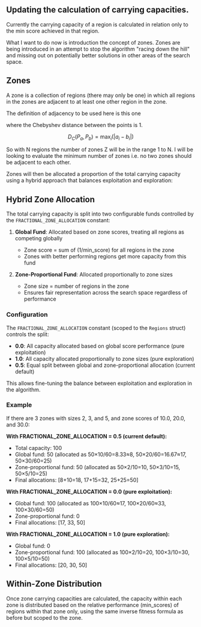 ## Updating the calculation of carrying capacities.

Currently the carrying capacity of a region is calculated in relation only to the min score achieved in that region.

What I want to do now is introduction the concept of zones.
Zones are being introduced in an attempt to stop the algorithm "racing down the hill" and missing out on potentially better solutions in other areas of the search space.

## Zones

A zone is a collection of regions (there may only be one) in which all regions in the zones are adjacent to at least one other region in the zone.

The definition of adjacency to be used here is this one

where the Chebyshev distance between the points is 1.

$$D_C(P_a, P_b) = \max_{i} (|a_i - b_i|)$$

So with N regions the number of zones Z will be in the range 1 to N.
I will be looking to evaluate the minimum number of zones i.e. no two zones should be adjacent to each other.

Zones will then be allocated a proportion of the total carrying capacity using a hybrid approach that balances exploitation and exploration:

## Hybrid Zone Allocation

The total carrying capacity is split into two configurable funds controlled by the `FRACTIONAL_ZONE_ALLOCATION` constant:

1. **Global Fund**: Allocated based on zone scores, treating all regions as competing globally
   - Zone score = sum of (1/min_score) for all regions in the zone
   - Zones with better performing regions get more capacity from this fund

2. **Zone-Proportional Fund**: Allocated proportionally to zone sizes
   - Zone size = number of regions in the zone
   - Ensures fair representation across the search space regardless of performance

### Configuration

The `FRACTIONAL_ZONE_ALLOCATION` constant (scoped to the `Regions` struct) controls the split:
- **0.0**: All capacity allocated based on global score performance (pure exploitation)
- **1.0**: All capacity allocated proportionally to zone sizes (pure exploration)  
- **0.5**: Equal split between global and zone-proportional allocation (current default)

This allows fine-tuning the balance between exploitation and exploration in the algorithm.

### Example

If there are 3 zones with sizes 2, 3, and 5, and zone scores of 10.0, 20.0, and 30.0:

**With FRACTIONAL_ZONE_ALLOCATION = 0.5 (current default):**
- Total capacity: 100
- Global fund: 50 (allocated as 50×10/60=8.33≈8, 50×20/60=16.67≈17, 50×30/60=25)
- Zone-proportional fund: 50 (allocated as 50×2/10=10, 50×3/10=15, 50×5/10=25)
- Final allocations: [8+10=18, 17+15=32, 25+25=50]

**With FRACTIONAL_ZONE_ALLOCATION = 0.0 (pure exploitation):**
- Global fund: 100 (allocated as 100×10/60≈17, 100×20/60≈33, 100×30/60=50)
- Zone-proportional fund: 0
- Final allocations: [17, 33, 50]

**With FRACTIONAL_ZONE_ALLOCATION = 1.0 (pure exploration):**
- Global fund: 0
- Zone-proportional fund: 100 (allocated as 100×2/10=20, 100×3/10=30, 100×5/10=50)
- Final allocations: [20, 30, 50]

## Within-Zone Distribution

Once zone carrying capacities are calculated, the capacity within each zone is distributed based on the relative performance (min_scores) of regions within that zone only, using the same inverse fitness formula as before but scoped to the zone.
